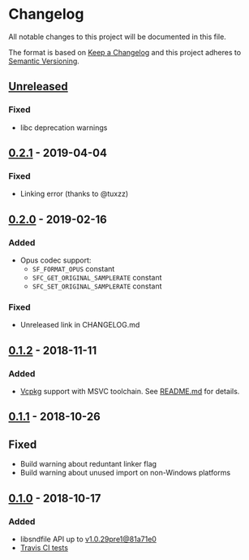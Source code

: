 # Changelog

All notable changes to this project will be documented in this file.

The format is based on [Keep a Changelog](http://keepachangelog.com/en/1.0.0/)
and this project adheres to [Semantic Versioning](http://semver.org/spec/v2.0.0.html).

## [Unreleased]

### Fixed

- libc deprecation warnings

## [0.2.1] - 2019-04-04

### Fixed

- Linking error (thanks to @tuxzz)

## [0.2.0] - 2019-02-16

### Added

- Opus codec support:
  - `SF_FORMAT_OPUS` constant
  - `SFC_GET_ORIGINAL_SAMPLERATE` constant
  - `SFC_SET_ORIGINAL_SAMPLERATE` constant

### Fixed

- Unreleased link in CHANGELOG.md

## [0.1.2] - 2018-11-11

### Added

- [Vcpkg](https://github.com/Microsoft/vcpkg) support with MSVC toolchain. See [README.md](README.md) for details.

## [0.1.1] - 2018-10-26

## Fixed

- Build warning about reduntant linker flag
- Build warning about unused import on non-Windows platforms

## [0.1.0] - 2018-10-17

### Added

- libsndfile API up to [v1.0.29pre1@81a71e0](https://github.com/erikd/libsndfile/commit/81a71e08c09b20b0255aa66e40fce293008b9525)
- [Travis CI tests](https://travis-ci.org/evpobr/sndfile-sys)

[Unreleased]: https://github.com/evpobr/sndfile-sys/compare/v0.2.1...HEAD
[0.2.1]: https://github.com/evpobr/sndfile-sys/compare/v0.2.0...v0.2.1
[0.2.0]: https://github.com/evpobr/sndfile-sys/compare/v0.1.2...v0.2.0
[0.1.2]: https://github.com/evpobr/sndfile-sys/compare/v0.1.1...v0.1.2
[0.1.1]: https://github.com/evpobr/sndfile-sys/compare/v0.1.0...v0.1.1
[0.1.0]: https://github.com/evpobr/sndfile-sys/compare/f008519...v0.1.0
